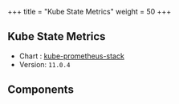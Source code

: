 +++
title = "Kube State Metrics"
weight = 50
+++

## Kube State Metrics

* Chart : [kube-prometheus-stack](https://artifacthub.io/packages/helm/prometheus-community/kube-prometheus-stack)
* Version: `11.0.4`

## Components
